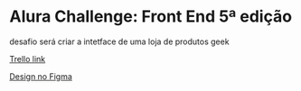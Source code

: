 # Alura Challenge: Front End 5ª edição

desafio será criar a intetface de uma loja de produtos geek

[Trello link](https://trello.com/b/YahtquUC/challenge-front-end-semana-1)

[Design no Figma](https://www.figma.com/file/fR9qvy3gU53s2q5efeMpy9/AluraGeek---Challenge?node-id=55%3A1104)